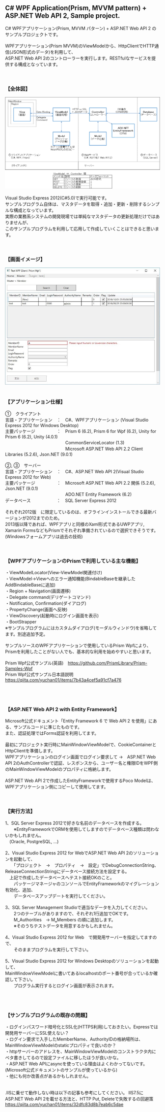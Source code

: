 ## C# WPF Application(Prism, MVVM pattern) + ASP.NET Web API 2, Sample project.

C# WPFアプリケーション(Prism, MVVM パターン) + ASP.NET Web API 2 のサンプルプロジェクトです。<br />
<br />
WPFアプリケーション(Prism MVVM)のViewModelから、HttpClientでHTTP通信(JSON形式のデータ)を利用して、<br />
ASP.NET Web API 2のコントローラーを実行します。RESTfulなサービスを提供する構成となっています。<br />
<br />
<br />
### 【全体図】

![Sample](README_img/wpf_webapi_image.png)
<br />
<br />
Visual Studio Express 2012(C#5.0)で実行可能です。<br />
サンプルプログラム自体は、マスタデータを取得・追加・更新・削除するシンプルな構成となっています。<br />
実際の業務系システムの開発現場では単純なマスタデータの更新処理だけではありませんが、<br />
このサンプルプログラムを利用して応用して作成していくことはできると思います。<br />
<br />
<br />
### 【画面イメージ】

![Sample](README_img/wpf_client_image.png)
<br />
<br />
### 【アプリケーション仕様】

①　クライアント<br />
言語・アプリケーション　：　C#、WPFアプリケーション (Visual Studio Express 2012 for Windows Desktop)<br />
主要パッケージ　　　　　：　Prism 6 (6.2), Prism 6 for Wpf (6.2), Unity for Prism 6 (6.2), Unity (4.0.1)<br />
　　　　　　　　　　　　　　CommonServiceLocator (1.3)<br />
　　　　　　　　　　　　　　Microsoft ASP.NET Web API 2.2 Client Libraries (5.2.6), Json.NET (9.0.1)<br />
<br />
②, ③　サーバー<br>
言語・アプリケーション　：　C#、ASP.NET Web API 2(Visual Studio Express 2012 for Web)<br />
主要パッケージ　　　　　：　Microsoft ASP.NET Web API 2.2 関係 (5.2.6), Json.NET (9.0.1)<br />
　　　　　　　　　　　　　　ADO.NET Entity Framework (6.2)<br />
データベース　　　　　　：　SQL Server Express 2012<br />
<br />
それぞれ2012版　に限定しているのは、オフラインインストールできる最新バージョンが2012までのため。<br />
2013版以降であれば、WPFアプリと同様のXaml形式であるUWPアプリ, Xamarin FormsなどもPrismでそれぞれ準備されているので選択できそうです。<br />
(Windowsフォームアプリは過去の技術)<br />
<br />
<br />
### 【WPFアプリケーションのPrismで利用している主な機能】

・ViewModelLocator(View-ViewModel関連付け)<br />
・ViewModel→Viewへのエラー通知機能(BindableBaseを継承したAddBindableBaseに追加)<br />
・Region + Navigation(画面遷移)<br />
・Delegate command(デリゲートコマンド)<br />
・Notification, Confirmation(ダイアログ)<br />
・PropertyChange(画面へ反映)<br />
・ViewDiscovery(起動時にログイン画面を表示)<br />
・BootStrapper<br />
※サンプルプログラムにはカスタムダイアログ(モーダルウィンドウ)を省略してます。別途追加予定。<br />
<br />
サンプルソースのWPFアプリケーションで使用しているPrism Wpfにより、<br />
Prismを利用したことがない人でも、基本的な利用を始めやすいと思います。<br />
<br />
Prism Wpf公式サンプル(英語)　https://github.com/PrismLibrary/Prism-Samples-Wpf<br />
Prism Wpf公式サンプル日本語説明　https://qiita.com/yuchan01/items/7b43a4cef5a91cf7a476<br />
<br />
<br />
<br />
### 【ASP.NET Web API 2 with Entity Framework】

Microsoft公式ドキュメント「Entity Framework 6 で Web API 2 を使用」にある、サンプルコードに準じたものです。<br />
また、認証処理ではForms認証を利用してます。<br />
<br />
最初にプロジェクト実行時にMainWindowViewModelで、CookieContainerとHttpClientを準備します。<br />
WPFアプリケーションのログイン画面でログイン要求して  →　ASP.NET Web API 2のAuthControllerで認証、レスポンスから、ユーザー名と権限IDをWPF側のMainWindowViewModelのプロパティに格納します。<br />
<br />
ASP.NET Web API 2で作成したEntityFrameworkで使用するPoco Modelは、WPFアプリケーション側にコピーして使用してます。<br />
<br />
<br />
### 【実行方法】

1、SQL Server Express 2012で好きな名前のデータベースを作成する。<br />
　　※EntityFrameworkでORMを使用してしますのでデータベース種類は問わないかもしれません。<br />
  　(Oracle, PostgreSQL, ...)<br />
<br>
2、Visual Studio Express 2012 for WebでASP.NET Web API 2のソリューションを起動して、<br />
　　「プロジェクト　→　プロパティ　→　設定」でDebugConnectionString、ReleaseConnectionStringにデータベース接続方法を設定する。 <br />
  　上記で作成したデータベースへテスト接続OKのこと。<br />
　　パッケージマネージャのコンソールでEntityFrameworkのマイグレーション有効化、追加、<br />
　　データベースアップデートを実行してください。<br />
<br>
3、SQL Server Management Studioで適当なデータを入力してください。<br />
　　2つのテーブルがありますので、それぞれ1行追加でOKです。<br />
　　M_Authorities　→ M‗Members の順に追加します。<br />
　　※そのうちテストデータを用意するかもしれません。<br />
<br>
4、Visual Studio Express 2012 for Web　で開発用サーバーを指定してますので、<br />
　　そのままプログラムを実行して下さい。<br />
<br>
5、Visual Studio Express 2012 for Windows Desktopのソリューションを起動して、<br />
    MainWindowViewModelに書いてあるlocalhostのポート番号が合っているか確認して下さい。    
　　プログラム実行するとログイン画面が表示されます。<br />
   <br />
<br />
<br />
### 【サンプルプログラムの既存の問題】

・ログインパスワード暗号化とSSL化(HTTPS利用)しておきたい。Expressでは開発用サーバーにSSL使えない？<br />
・ログイン要求で入手したMemberName、AuthorityIDの格納場所は、MainWindowViewModelのstaticプロパティで良いのか？<br />
・httpサーバーのアドレスを、MainWindowViewModelのコンストラクタ内にベタ書きしてるので設定ファイルに移したほうが良いかな。<br />
・ASP.NET Web APIにasyncを使っている理由はよくわかってないです。(Microsoft公式ドキュメントのサンプルが使っているから)<br />
・他にも何か改善点があるかもしれません。<br />
<br />
<br />
.IISに乗せて動作しない時は以下の記事も参考にしてください。
IIS7.5にASP.NET Web API 2を載せる方法と、HTTP Put, Deleteで失敗するの回避策   https://qiita.com/yuchan01/items/32dfc83d8b7eab6c5dae
